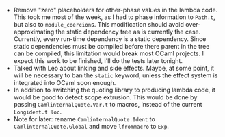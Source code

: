 * Remove "zero" placeholders for other-phase values in the lambda code. This
  took me most of the week, as I had to phase information to `Path.t`, but also
  to `module_coercion`s.
  This modification should avoid over-approximating the static dependency tree
  as is currently the case. Currently, every run-time dependency is a static
  dependency. Since static dependencies must be compiled before there parent in
  the tree can be compiled, this limitation would break most OCaml projects.
  I expect this work to be finished, I'll do the tests later tonight.
* Talked with Leo about linking and side effects. Maybe, at some point, it will
  be necessary to ban the `static` keyword, unless the effect system is
  integrated into OCaml soon enough.
* In addition to switching the quoting library to producing lambda code, it
  would be good to detect scope extrusion. This would be done by passing
  `CamlinternalQuote.Var.t` to macros, instead of the current `Longident.t loc`.
* Note for later: rename `CamlinternalQuote.Ident` to
  `CamlinternalQuote.Global` and move `lfrommacro` to `Exp`.
